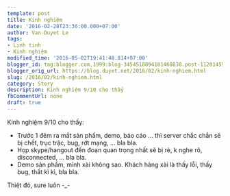 ```yaml
---
template: post
title: Kinh nghiệm
date: '2016-02-28T23:36:00.000+07:00'
author: Van-Duyet Le
tags:
- Linh tinh
- Kinh nghiệm
modified_time: '2016-05-02T19:41:48.814+07:00'
blogger_id: tag:blogger.com,1999:blog-3454518094181460838.post-1120145924186414907
blogger_orig_url: https://blog.duyet.net/2016/02/kinh-nghiem.html
slug: /2016/02/kinh-nghiem.html
category: Story
description: Kinh nghiệm 9/10 cho thấy
fbCommentUrl: none
draft: true
---
```


Kinh nghiệm 9/10 cho thấy: 

- Trước 1 đêm ra mắt sản phẩm, demo, báo cáo ... thì server chắc chắn sẽ bị chết, trục trặc, bug, rớt mạng, ... bla bla.
- Họp skype/hangout đến đoạn quan trọng nhất sẽ bị rè, k nghe rõ, disconnected, ... bla bla.
- Demo sản phẩm, mình xài không sao. Khách hàng xài là thấy lỗi, thấy bug, thất kì kì, bla bla.

Thiệt đó, sure luôn -_-
